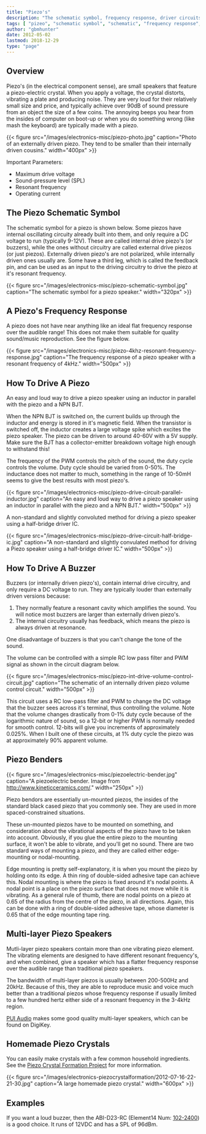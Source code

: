 ```yaml
---
title: "Piezo's"
description: "The schematic symbol, frequency response, driver circuits, benders, multi-layer speakers, homemade crystals and more info about Piezos."
tags: [ "pizeo", "schematic symbol", "schematic", "frequency response", "driver circuit", "crystal" ]
author: "gbmhunter"
date: 2012-05-02
lastmod: 2018-12-29
type: "page"
---
```


## Overview

Piezo's (in the electrical component sense), are small speakers that feature a piezo-electric crystal. When you apply a voltage, the crystal distorts, vibrating a plate and producing noise. They are very loud for their relatively small size and price, and typically achieve over 90dB of sound pressure from an object the size of a few coins. The annoying beeps you hear from the insides of computer on boot-up or when you do something wrong (like mash the keyboard) are typically made with a piezo.

{{< figure src="/images/electronics-misc/piezo-photo.jpg" caption="Photo of an externally driven piezo. They tend to be smaller than their internally driven cousins."  width="400px" >}}

Important Parameters:

* Maximum drive voltage
* Sound-pressure level (SPL)
* Resonant frequency
* Operating current

## The Piezo Schematic Symbol

The schematic symbol for a piezo is shown below. Some piezos have internal oscillating circuity already built into them, and only require a DC voltage to run (typically 9-12V). These are called internal drive piezo's (or buzzers), while the ones without circuitry are called external drive piezos (or just piezos). Externally driven piezo's are not polarized, while internally driven ones usually are. Some have a third leg, which is called the feedback pin, and can be used as an input to the driving circuitry to drive the piezo at it's resonant frequency.

{{< figure src="/images/electronics-misc/piezo-schematic-symbol.jpg" caption="The schematic symbol for a piezo speaker."  width="320px" >}}

## A Piezo's Frequency Response

A piezo does not have near anything like an ideal flat frequency response over the audible range! This does not make them suitable for quality sound/music reproduction. See the figure below.

{{< figure src="/images/electronics-misc/piezo-4khz-resonant-frequency-response.jpg" caption="The frequency response of a piezo speaker with a resonant frequency of 4kHz."  width="500px" >}}

## How To Drive A Piezo

An easy and loud way to drive a piezo speaker using an inductor in parallel with the piezo and a NPN BJT.

When the NPN BJT is switched on, the current builds up through the inductor and energy is stored in it's magnetic field. When the transistor is switched off, the inductor creates a large voltage spike which excites the piezo speaker. The piezo can be driven to around 40-60V with a 5V supply. Make sure the BJT has a collector-emitter breakdown voltage high enough to withstand this!

The frequency of the PWM controls the pitch of the sound, the duty cycle controls the volume. Duty cycle should be varied from 0-50%. The inductance does not matter to much, something in the range of 10-50mH seems to give the best results with most piezo's.

{{< figure src="/images/electronics-misc/piezo-drive-circuit-parallel-inductor.jpg" caption="An easy and loud way to drive a piezo speaker using an inductor in parallel with the piezo and a NPN BJT."  width="500px" >}}

A non-standard and slightly convoluted method for driving a piezo speaker using a half-bridge driver IC.

{{< figure src="/images/electronics-misc/piezo-drive-circuit-half-bridge-ic.jpg" caption="A non-standard and slightly convulated method for driving a Piezo speaker using a half-bridge driver IC."  width="500px" >}}

## How To Drive A Buzzer

Buzzers (or internally driven piezo's), contain internal drive circuitry, and only require a DC voltage to run. They are typically louder than externally driven versions because:

1. They normally feature a resonant cavity which amplifies the sound. You will notice most buzzers are larger than externally driven piezo's.
2. The internal circuitry usually has feedback, which means the piezo is always driven at resonance.

One disadvantage of buzzers is that you can't change the tone of the sound.

The volume can be controlled with a simple RC low pass filter and PWM signal as shown in the circuit diagram below.

{{< figure src="/images/electronics-misc/piezo-int-drive-volume-control-circuit.jpg" caption="The schematic of an internally driven piezo volume control circuit."  width="500px" >}}

This circuit uses a RC low-pass filter and PWM to change the DC voltage that the buzzer sees across it's terminal, thus controlling the volume. Note that the volume changes drastically from 0-1% duty cycle because of the logarithmic nature of sound, so a 12-bit or higher PWM is normally needed for smooth control. 12-bits will give you increments of approximately 0.025%. When I built one of these circuits, at 1% duty cycle the piezo was at approximately 90% apparent volume.

## Piezo Benders

{{< figure src="/images/electronics-misc/piezoelectric-bender.jpg" caption="A piezoelectric bender. Image from http://www.kineticceramics.com/."  width="250px" >}}

Piezo bendors are essentially un-mounted piezos, the insides of the standard black cased piezo that you commonly see. They are used in more spaced-constrained situations.

These un-mounted piezos have to be mounted on something, and consideration about the vibrational aspects of the piezo have to be taken into account. Obviously, if you glue the entire piezo to the mounting surface, it won't be able to vibrate, and you'll get no sound. There are two standard ways of mounting a piezo, and they are called either edge-mounting or nodal-mounting.

Edge mounting is pretty self-explanatory, it is when you mount the piezo by holding onto its edge. A thin ring of double-sided adhesive tape can achieve this. Nodal mounting is where the piezo is fixed around it's nodal points. A nodal point is a place on the piezo surface that does not move while it is vibrating. As a general rule of thumb, there are nodal points on a piezo at 0.65 of the radius from the centre of the piezo, in all directions. Again, this can be done with a ring of double-sided adhesive tape, whose diameter is 0.65 that of the edge mounting tape ring.

## Multi-layer Piezo Speakers

Mutli-layer piezo speakers contain more than one vibrating piezo element. The vibrating elements are designed to have different resonant frequency's, and when combined, give a speaker which has a flatter frequency response over the audible range than traditional piezo speakers.

The bandwidth of multi-layer piezos is usually between 200-500Hz and 20kHz. Because of this, they are able to reproduce music and voice much better than a traditional piezos whose frequency response if usually limited to a few hundred hertz either side of a resonant frequency in the 3-4kHz region.

[PUI Audio](http://www.puiaudio.com/) makes some good quality multi-layer speakers, which can be found on DigiKey.

## Homemade Piezo Crystals

You can easily make crystals with a few common household ingredients. See the [Piezo Crystal Formation Project](/electronics/projects/piezo-crystal-formation) for more information.

{{< figure src="/images/electronics-piezocrystalformation/2012-07-16-22-21-30.jpg" caption="A large homemade piezo crystal."  width="600px" >}}

## Examples

If you want a loud buzzer, then the ABI-D23-RC (Element14 Num: [102-2400](http://nz.element14.com/pro-signal/abi-023-rc/piezo-buzzer-12vdc-leads/dp/1022400)) is a good choice. It runs of 12VDC and has a SPL of 96dBm.
